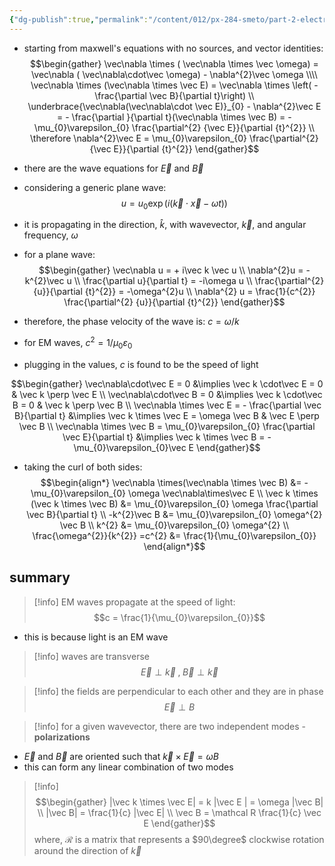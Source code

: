 ```yaml
---
{"dg-publish":true,"permalink":"/content/012/px-284-smeto/part-2-electromagnetic-theory/p-em-waves/px-284-p1-introduction-to-em-waves/","noteIcon":"1","created":"2025-02-13T17:28:35.091+00:00","updated":"2025-02-17T10:35:43.970+00:00"}
---
```


- starting from maxwell's equations with no sources, and vector identities:
$$\begin{gather} 
\vec\nabla \times ( \vec\nabla \times \vec \omega) = \vec\nabla ( \vec\nabla\cdot\vec \omega) - \nabla^{2}\vec \omega \\\\
\vec\nabla \times (\vec\nabla \times \vec E) = \vec\nabla \times \left( - \frac{\partial  \vec B}{\partial t}\right) \\
\underbrace{\vec\nabla(\vec\nabla\cdot \vec E)}_{0} - \nabla^{2}\vec E = - \frac{\partial  }{\partial t}(\vec\nabla \times \vec B) = - \mu_{0}\varepsilon_{0} \frac{\partial^{2} {\vec E}}{\partial {t}^{2}} \\
\therefore \nabla^{2}\vec E = \mu_{0}\varepsilon_{0} \frac{\partial^{2} {\vec E}}{\partial {t}^{2}}
\end{gather}$$
- there are the wave equations for $\vec E$ and $\vec B$

- considering a generic plane wave:
$$u = u_{0} \exp(i(\vec k \cdot \vec x - \omega t))$$
- it is propagating in the direction, $\hat k$, with wavevector, $\vec k$, and angular frequency, $\omega$
- for a plane wave:
$$\begin{gather}
\vec\nabla u = + i\vec k \vec u \\
\nabla^{2}u = - k^{2}\vec u \\
\frac{\partial u}{\partial t} = -i\omega u \\
\frac{\partial^{2} {u}}{\partial {t}^{2}} = -\omega^{2}u \\
\nabla^{2} u = \frac{1}{c^{2}} \frac{\partial^{2} {u}}{\partial {t}^{2}}
\end{gather}$$
- therefore, the phase velocity of the wave is: $c = \omega/k$

- for EM waves, $c^{2} = 1/\mu_{0}\varepsilon_0$
- plugging in the values, $c$ is found to be the speed of light

$$\begin{gather}
\vec\nabla\cdot\vec E = 0 &\implies \vec k \cdot\vec E = 0 & \vec k \perp \vec E \\
\vec\nabla\cdot\vec B = 0 &\implies \vec k \cdot\vec B = 0 & \vec k \perp \vec B \\
\vec\nabla \times \vec E = - \frac{\partial \vec B}{\partial t} &\implies \vec k \times \vec E = \omega \vec B & \vec E \perp \vec B \\
\vec\nabla \times \vec B = \mu_{0}\varepsilon_{0} \frac{\partial \vec E}{\partial t} &\implies \vec k \times \vec B = -\mu_{0}\varepsilon_{0}\vec E
\end{gather}$$
- taking the curl of both sides:
$$\begin{align*}
\vec\nabla \times(\vec\nabla \times \vec B) &= - \mu_{0}\varepsilon_{0} \omega \vec\nabla\times\vec E \\
\vec k \times (\vec k \times \vec B) &= \mu_{0}\varepsilon_{0} \omega \frac{\partial \vec B}{\partial t} \\
 -k^{2}\vec B &= \mu_{0}\varepsilon_{0} \omega^{2} \vec B \\
k^{2} &= \mu_{0}\varepsilon_{0} \omega^{2} \\
\frac{\omega^{2}}{k^{2}} =c^{2} &= \frac{1}{\mu_{0}\varepsilon_{0}}
\end{align*}$$

## summary
>[!info] EM waves propagate at the speed of light:
$$c = \frac{1}{\mu_{0}\varepsilon_{0}}$$

- this is because light is an EM wave

>[!info] waves are transverse
>$$\vec E \perp \vec k \;,\; \vec B \perp \vec k$$

>[!info] the fields are perpendicular to each other and they are in phase
>$$\vec E \perp B$$

>[!info] for a given wavevector, there are two independent modes - **polarizations**

- $\vec E$ and $\vec B$ are oriented such that $\vec k \times \vec E = \omega B$
- this can form any linear combination of two modes

>[!info] 
>$$\begin{gather}
>|\vec k \times \vec E| = k |\vec E | = \omega |\vec B| \\ 
>|\vec B| = \frac{1}{c} |\vec E| \\
>\vec B = \mathcal R \frac{1}{c} \vec E
>\end{gather}$$
>where, $\mathcal R$ is a matrix that represents a $90\degree$ clockwise rotation around the direction of $\vec k$


